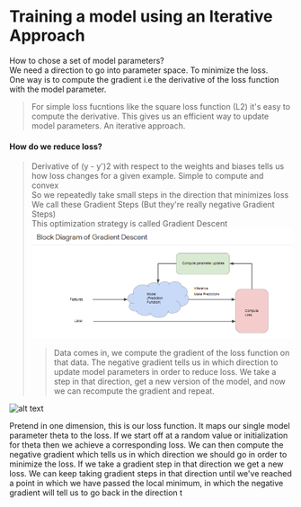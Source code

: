 # Training a model using an Iterative Approach
How to chose a set of model parameters?<br>
We need a direction to go into parameter space. To minimize the loss.<br>
One way is to compute the gradient i.e the derivative of the loss function with the model parameter. <br>

> For simple loss fucntions like the square loss function (L2) it's easy to compute the derivative. This gives us an efficient way to update model parameters. An iterative approach.<br>
#### How do we reduce loss?<br>
> Derivative of (y - y')2 with respect to the weights and biases tells us how loss changes for a given example. Simple to compute and convex<br>
> So we repeatedly take small steps in the direction that minimizes loss<br>
> We call these Gradient Steps (But they're really negative Gradient Steps)<br>
> This optimization strategy is called Gradient Descent<br>
![alt text](https://github.com/yashpathack/Supervised-Machine-Learning/blob/master/Resources/15.png)
>> Data comes in, we compute the gradient of the loss function on that data.
	The negative gradient tells us in which direction to update model parameters
	in order to reduce loss. We take a step in that direction,
	get a new version of the model, and now we can recompute the gradient and repeat.
	
![alt text]()
> 	
Pretend in one dimension, this is our loss function.
It maps our single model parameter theta to the loss.
If we start off at a random value or initialization for theta
then we achieve a corresponding loss.
We can then compute the negative gradient which tells us
in which direction we should go in order to minimize the loss.
If we take a gradient step in that direction we get a new loss.
We can keep taking gradient steps in that direction until we've reached a point
in which we have passed the local minimum, in which the
negative gradient will tell us to go back in the direction t
